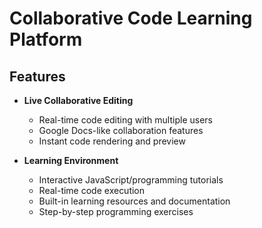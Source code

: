 # Collaborative Code Learning Platform

## Features

- **Live Collaborative Editing**
  - Real-time code editing with multiple users
  - Google Docs-like collaboration features
  - Instant code rendering and preview

- **Learning Environment**
  - Interactive JavaScript/programming tutorials
  - Real-time code execution
  - Built-in learning resources and documentation
  - Step-by-step programming exercises
